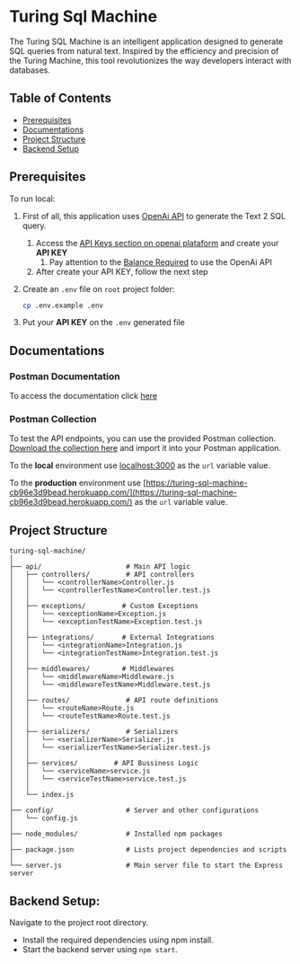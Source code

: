 # Turing Sql Machine

The Turing SQL Machine is an intelligent application designed to generate SQL queries from natural text. Inspired by the efficiency and precision of the Turing Machine, this tool revolutionizes the way developers interact with databases.

## Table of Contents

- [Prerequisites](#prerequisites)
- [Documentations](#documentations)
- [Project Structure](#project-structure)
- [Backend Setup](#backend-setup)

## Prerequisites

To run local:

1. First of all, this application uses [OpenAi API](https://platform.openai.com/docs/overview) to generate the Text 2 SQL query. 
   1. Access the [API Keys section on openai plataform](https://platform.openai.com/api-keys) and create your **API KEY**
      1. Pay attention to the [Balance Required](https://platform.openai.com/account/limits) to use the OpenAi API
   2. After create your API KEY, follow the next step

2. Create an `.env` file on `root` project folder:
   ```bash
   cp .env.example .env
   ```
3. Put your **API KEY** on the `.env` generated file

## Documentations

### Postman Documentation

To access the documentation click [here](https://documenter.getpostman.com/view/10569183/2sA3Bj9tyu)

### Postman Collection

To test the API endpoints, you can use the provided Postman collection. [Download the collection here]() and import it into your Postman application.

To the **local** environment use [localhost:3000](http://localhost:3000) as the `url` variable value.

To the **production** environment use [https://turing-sql-machine-cb96e3d9bead.herokuapp.com/](https://turing-sql-machine-cb96e3d9bead.herokuapp.com/) as the `url` variable value.

## Project Structure

```
turing-sql-machine/
│
├── api/                     # Main API logic
│   ├── controllers/         # API controllers
│   │   └── <controllerName>Controller.js
│   │   └── <controllerTestName>Controller.test.js
│   │
│   ├── exceptions/         # Custom Exceptions
│   │   └── <exceptionName>Exception.js
│   │   └── <exceptionTestName>Exception.test.js
│   │
│   ├── integrations/       # External Integrations
│   │   └── <integrationName>Integration.js
│   │   └── <integrationTestName>Integration.test.js
│   │
│   ├── middlewares/        # Middlewares
│   │   └── <middlewareName>Middleware.js
│   │   └── <middlewareTestName>Middleware.test.js
│   │
│   ├── routes/              # API route definitions
│   │   └── <routeName>Route.js
│   │   └── <routeTestName>Route.test.js
│   │
│   ├── serializers/         # Serializers
│   │   └── <serializerName>Serializer.js
│   │   └── <serializerTestName>Serializer.test.js
│   │
│   ├── services/         # API Bussiness Logic
│   │   └── <serviceName>service.js
│   │   └── <serviceTestName>service.test.js
│   │
│   └── index.js
│
├── config/                  # Server and other configurations
│   └── config.js
│
├── node_modules/            # Installed npm packages
│
├── package.json             # Lists project dependencies and scripts
│
└── server.js                # Main server file to start the Express server
```

## Backend Setup:

Navigate to the project root directory.
- Install the required dependencies using npm install.
- Start the backend server using `npm start`.
